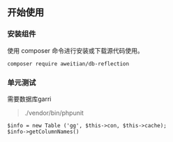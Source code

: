 ## 开始使用

### 安装组件
使用 composer 命令进行安装或下载源代码使用。
````
composer require aweitian/db-reflection
````

### 单元测试
需要数据库garri
> ./vendor/bin/phpunit

```
$info = new Table ('gg', $this->con, $this->cache);
$info->getColumnNames()
```